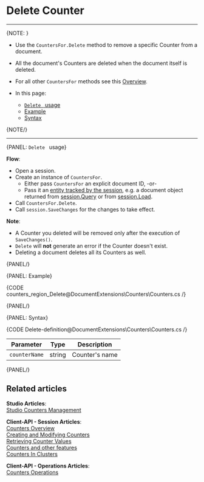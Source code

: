 # Delete Counter  
---

{NOTE: }

* Use the `CountersFor.Delete` method to remove a specific Counter from a document.

* All the document's Counters are deleted when the document itself is deleted.  

* For all other `CountersFor` methods see this [Overview](../../document-extensions/counters/overview#counter-methods-and-the--object).

* In this page:
    * [`Delete ` usage](../../document-extensions/counters/delete#delete-usage)
    * [Example](../../document-extensions/counters/delete#example)
    * [Syntax](../../document-extensions/counters/delete#syntax)

{NOTE/}

---

{PANEL: `Delete ` usage}

__Flow__:  

* Open a session.  
* Create an instance of `CountersFor`.  
    * Either pass `CountersFor` an explicit document ID, -or-  
    * Pass it an [entity tracked by the session](../../client-api/session/loading-entities), 
      e.g. a document object returned from [session.Query](../../client-api/session/querying/how-to-query) or from [session.Load](../../client-api/session/loading-entities#load).  
* Call `CountersFor.Delete`.
* Call `session.SaveChanges` for the changes to take effect.  

__Note__:

* A Counter you deleted will be removed only after the execution of `SaveChanges()`.  
* `Delete` will **not** generate an error if the Counter doesn't exist.
* Deleting a document deletes all its Counters as well.

{PANEL/}

{PANEL: Example}

{CODE counters_region_Delete@DocumentExtensions\Counters\Counters.cs /}

{PANEL/}

{PANEL: Syntax}

{CODE Delete-definition@DocumentExtensions\Counters\Counters.cs /}

| Parameter     | Type   | Description    |
|---------------|--------|----------------|
| `counterName` | string | Counter's name |

{PANEL/}

## Related articles

**Studio Articles**:  
[Studio Counters Management](../../studio/database/document-extensions/counters#counters)  

**Client-API - Session Articles**:  
[Counters Overview](../../document-extensions/counters/overview)  
[Creating and Modifying Counters](../../document-extensions/counters/create-or-modify)  
[Retrieving Counter Values](../../document-extensions/counters/retrieve-counter-values)  
[Counters and other features](../../document-extensions/counters/counters-and-other-features)  
[Counters In Clusters](../../document-extensions/counters/counters-in-clusters)  

**Client-API - Operations Articles**:  
[Counters Operations](../../client-api/operations/counters/get-counters#operations--counters--how-to-get-counters)  
